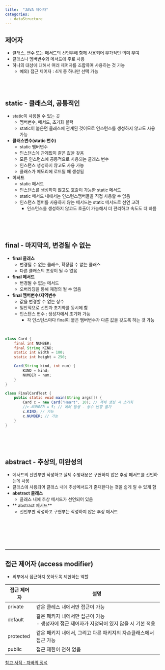 ```yaml
---
title:  "JAVA 제어자"
categories:
  - dataStructure
---
```


## 제어자
- 클래스, 변수 또는 메서드의 선언부에 함께 사용되어 부가적인 의미 부여
- 클래스나 멤버변수와 메서드에 주로 사용 
- 하나의 대상에 대해서 여러 제어자를 조합하여 사용하는 것 가능
  - 예외) 접근 제어자 : 4개 중 하나만 선택 가능

<br/><br/>



## static - 클래스의, 공통적인
- static이 사용될 수 있는 곳
  - 멤버변수, 메서드, 초기화 블럭
  - static이 붙은면 클래스에 관계된 것이므로 인스턴스를 생성하지 않고도 사용 가능 
- **클래스변수(static 변수)** 
  - static 멤버변수
  - 인스턴스에 관계없이 같은 값을 갖음
  - 모든 인스턴스에 공통적으로 사용되는 클래스 변수
  - 인스턴스 생성하지 않고도 사용 가능
  - 클래스가 메모리에 로드될 때 생성됨
- **메서드**
  - static 메서드
  - 인스턴스를 생성하지 않고도 호출이 가능한 static 메서드
  - static 메서드 내에서는 인스턴스멤버들을 직접 사용할 수 없음
  - 인스턴스 멤버를 사용하지 않는 메서드는 static 메서드로 선언 고려
    - 인스턴스를 생성하지 않고도 호출이 가능해서 더 편리하고 속도도 더 빠름

<br/><br/><br/>





## final - 마지막의, 변경될 수 없는
- **final 클래스**
  - 변경될 수 없는 클래스, 확장될 수 없는 클래스
  - 다른 클래스의 조상이 될 수 없음
- **final 메서드**
  - 변경될 수 없는 메서드
  - 오버라딩을 통해 재정의 될 수 없음
- **final 멤버변수/지역변수**
  - 값을 변경할 수 없는 상수
  - 일반적으로 선언과 초기화를 동시에 함
  - 인스턴스 변수 : 생성자에서 초기화 가능
    - 각 인스턴스마다 final이 붙은 멤버변수가 다른 값을 갖도록 하는 것 가능

<br/>

```java
class Card {
    final int NUMBER;
    final String KIND;
    static int width = 100;
    static int height = 250;

    Card(String kind, int num) {
        KIND = kind;
        NUMBER = num;
    }
}

class FinalCardTest {
    public static void main(String args[]) {
        Card c = new Card("Heart", 10); // 객체 생성 시 초기화
        //c.NUMBER = 5; // 에러 발생 - 상수 변경 불가
        c.KIND; // 가능
        c.NUMBER; // 가능
    }
}
```

<br/><br/><br/>




## abstract - 추상의, 미완성의
- 메서드의 선언부만 작성하고 실제 수행내용은 구현하지 않은 추상 메서드를 선언하는데 사용
- 클래스에 사용되어 클래스 내에 추상메서드가 존재한다는 것을 쉽게 알 수 있게 함
- **abstract 클래스**
  - 클래스 내에 추상 메서드가 선언되어 있음
- ** abstract 메서드**
  - 선언부만 작성하고 구현부는 작성하지 않은 추상 메서드  






<br/><br/><br/><br/><br/>

---
## 접근 제어자 (access modifier)
- 외부에서 접근하지 못하도록 제한하는 역할

| 접근 제어자    | 설명                                                       |
|-----------|----------------------------------------------------------|
| private   | 같은 클레스 내에서만 접근이 가능                                       |
| default   | 같은 패키지 내에서만 접근이 가능<br/>- 생성자에 접근 제어자가 지정되어 있지 않을 시 기본 적용 |
| protected | 같은 패키지 내에서, 그리고 다른 패키지의 자손클래스에서 접근 가능                    |
| public    | 접근 제한이 전혀 없음                                             |



[참고 서적 - 자바의 정석](http://www.kyobobook.co.kr/product/detailViewKor.laf?ejkGb=KOR&mallGb=KOR&barcode=9788994492032&orderClick=LEa&Kc=)  